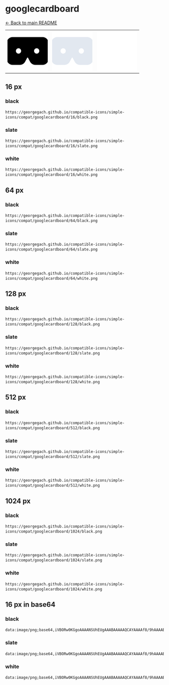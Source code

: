 # googlecardboard

[← Back to main README](../../README.md)

<table><tr>
  <td><img src="./128/black.png" width="128" alt="googlecardboard black icon" /></td>
  <td><img src="./128/slate.png" width="128" alt="googlecardboard slate icon" /></td>
  <td><img src="./128/white.png" width="128" alt="googlecardboard white icon" /></td>
</tr></table>

## 16 px

### black
```
https://georgegach.github.io/compatible-icons/simple-icons/compat/googlecardboard/16/black.png
```

### slate
```
https://georgegach.github.io/compatible-icons/simple-icons/compat/googlecardboard/16/slate.png
```

### white
```
https://georgegach.github.io/compatible-icons/simple-icons/compat/googlecardboard/16/white.png
```

## 64 px

### black
```
https://georgegach.github.io/compatible-icons/simple-icons/compat/googlecardboard/64/black.png
```

### slate
```
https://georgegach.github.io/compatible-icons/simple-icons/compat/googlecardboard/64/slate.png
```

### white
```
https://georgegach.github.io/compatible-icons/simple-icons/compat/googlecardboard/64/white.png
```

## 128 px

### black
```
https://georgegach.github.io/compatible-icons/simple-icons/compat/googlecardboard/128/black.png
```

### slate
```
https://georgegach.github.io/compatible-icons/simple-icons/compat/googlecardboard/128/slate.png
```

### white
```
https://georgegach.github.io/compatible-icons/simple-icons/compat/googlecardboard/128/white.png
```

## 512 px

### black
```
https://georgegach.github.io/compatible-icons/simple-icons/compat/googlecardboard/512/black.png
```

### slate
```
https://georgegach.github.io/compatible-icons/simple-icons/compat/googlecardboard/512/slate.png
```

### white
```
https://georgegach.github.io/compatible-icons/simple-icons/compat/googlecardboard/512/white.png
```

## 1024 px

### black
```
https://georgegach.github.io/compatible-icons/simple-icons/compat/googlecardboard/1024/black.png
```

### slate
```
https://georgegach.github.io/compatible-icons/simple-icons/compat/googlecardboard/1024/slate.png
```

### white
```
https://georgegach.github.io/compatible-icons/simple-icons/compat/googlecardboard/1024/white.png
```

## 16 px in base64

### black
```
data:image/png;base64,iVBORw0KGgoAAAANSUhEUgAAABAAAAAQCAYAAAAf8/9hAAAABmJLR0QA/wD/AP+gvaeTAAAAvElEQVQ4jcXSQWoCQRAF0DeDZiEewTsInikeKJCdmhsZxyMY3EdxxAEFs7AIQ2sTdBELmqbrV1X/X3yeHQV6eMXozt5PTGGJE853nhOqAjv0H1RQFzHt4SiT9zdWaG7UNoFtUqCta4IOKteaF4F9tPMpg5dgVWTYljEky2CDr6CbMmgC27bzfy1xHfcgV1CizmAHvOHd7aVysYDKtZGOLk7roJup+TVSauVzNEyxj1wfYwxbv88xy0n7v/gBcF9QzF9K0ZMAAAAASUVORK5CYII=
```

### slate
```
data:image/png;base64,iVBORw0KGgoAAAANSUhEUgAAABAAAAAQCAYAAAAf8/9hAAAABmJLR0QA/wD/AP+gvaeTAAABHUlEQVQ4jcWSzUpCcRDFf+d/taik2ypdCEG5axG0jB7HXicKWtojRE9SFITookAJEVtoX6jgvaeFQZq6cFNnOTPnY4aB/4ZardZ6EjbKdnq4FFHhNko/K2q2u/fAPihaztsJ6CEI7S5PBlAk2AuG3PLk7wyQC9Oi6goaoMEcx4GgYehNVqcEbF8V83FJpPUZOq4V83HJ5nqhANZKtUpA0mxch2qVEAVlpoSb7Z5/NuDVKW9I2+DVXxmG2B3kGLQ5V2AG5pkAmOKikQB8LOj1Uzh3yoU976ggeA+SH8dPMdEQI5naTiE+eynEp5LreHoGnCA/ZaKkf5SEtbLt8SuHYJzeZTWsSFsjgE6nczxIsyfYBxMmN1HSv1y4/p/hC6a/dAf8ogILAAAAAElFTkSuQmCC
```

### white
```
data:image/png;base64,iVBORw0KGgoAAAANSUhEUgAAABAAAAAQCAYAAAAf8/9hAAAABmJLR0QA/wD/AP+gvaeTAAAA0klEQVQ4jcXSvUoDQRTF8d/EqCBBOytLOwvBZ9IHEizjI4hPYohgEUvBysaPRIwYOTYrxGV3IRZ6mmHuOfc/M5fhv1WSbOEYRyv2jjAsSa5xgLUVAZ+4KUmmGKzY/K1ZSZJfNoNebf+IO8wbsvPKe+oCXGAftw2ASeVddgE2qlppuW0P/eVifQbPeMEuNmuAdzxgB9ttgLruq3WvLdDDrMV7wynONA8VppKMkyzyUx9JRkn6SdZbMosk46avHIwxLKW8QpIBTnC4dPoVzjue/0f6Arh3d8FKNG/yAAAAAElFTkSuQmCC
```

